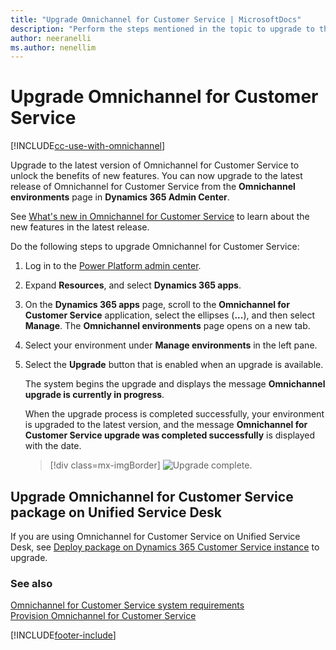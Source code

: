 ```yaml
---
title: "Upgrade Omnichannel for Customer Service | MicrosoftDocs"
description: "Perform the steps mentioned in the topic to upgrade to the latest version of Omnichannel for Customer Service."
author: neeranelli
ms.author: nenellim
---
```


# Upgrade Omnichannel for Customer Service

[!INCLUDE[cc-use-with-omnichannel](../../includes/cc-use-with-omnichannel.md)]

Upgrade to the latest version of Omnichannel for Customer Service to unlock the benefits of new features. You can now upgrade to the latest release of Omnichannel for Customer Service from the **Omnichannel environments** page in **Dynamics 365 Admin Center**.

See [What's new in Omnichannel for Customer Service](../omnichannel-whats-new.md) to learn about the new features in the latest release.

Do the following steps to upgrade Omnichannel for Customer Service:

1. Log in to the [Power Platform admin center](https://admin.powerplatform.microsoft.com/).
2. Expand **Resources**, and select **Dynamics 365 apps**.
3. On the **Dynamics 365 apps** page, scroll to the **Omnichannel for Customer Service** application, select the ellipses (**...**), and then select **Manage**. The **Omnichannel environments** page opens on a new tab.
4. Select your environment under **Manage environments** in the left pane.
5. Select the **Upgrade** button that is enabled when an upgrade is available. 

    The system begins the upgrade and displays the message **Omnichannel upgrade is currently in progress**.
     
    When the upgrade process is completed successfully, your environment is upgraded to the latest version, and the message **Omnichannel for Customer Service upgrade was completed successfully** is displayed with the date.

   > [!div class=mx-imgBorder] 
   > ![Upgrade complete.](../media/upgrade-complete.png)

## Upgrade Omnichannel for Customer Service package on Unified Service Desk

If you are using Omnichannel for Customer Service on Unified Service Desk, see [Deploy package on Dynamics 365 Customer Service instance](../../unified-service-desk/oc-usd/omnichannel-customer-service-package.md#deploy-package-on-dynamics-365-customer-service-app) to upgrade.

### See also

[Omnichannel for Customer Service system requirements](system-requirements-omnichannel.md)  
[Provision Omnichannel for Customer Service](../administer/omnichannel-provision-license.md)  


[!INCLUDE[footer-include](../../includes/footer-banner.md)]

